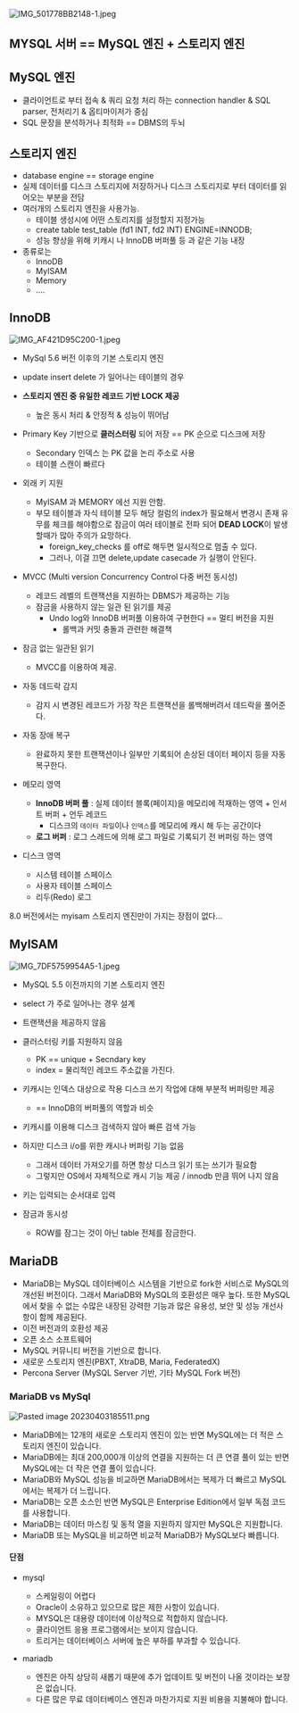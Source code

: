 ![IMG_501778BB2148-1.jpeg](https://github.com/cs-breaker/Tech-Seminar/blob/main/Contents/res/seminar-58/IMG_501778BB2148-1.jpeg)

## MYSQL 서버 == MySQL 엔진 + 스토리지 엔진


## MySQL 엔진

- 클라이언트로 부터 접속 & 쿼리 요청 처리 하는 connection handler & SQL parser, 전처리기 & 옵티마이저가 중심
- SQL 문장을 분석하거나 최적화 == DBMS의 두뇌 



## 스토리지 엔진

- database engine == storage engine
- 실제 데이터를 디스크 스토리지에 저장하거나 디스크 스토리지로 부터 데이터를 읽어오는 부분을 전담
- 여러개의 스토리지 엔진을 사용가능.
	-  테이블 생성시에 어떤 스토리지를 설정할지 지정가능
	-  create table test_table (fd1 INT, fd2 INT) ENGINE=INNODB;
	-  성능 향상을 위해 키캐시 나 InnoDB 버퍼풀 등 과 같은 기능 내장
- 종류로는
	- InnoDB
	- MyISAM
	- Memory 
	- ....


## InnoDB

![IMG_AF421D95C200-1.jpeg](https://github.com/cs-breaker/Tech-Seminar/blob/main/Contents/res/seminar-58/IMG_AF421D95C200-1.jpeg)

- MySql 5.6 버전 이후의 기본 스토리지 엔진
- update insert delete 가 일어나는 테이블의 경우
- **스토리지 엔진 중 유일한 레코드 기반 LOCK 제공**
	- 높은 동시 처리 & 안정적 & 성능이 뛰어남
- Primary Key 기반으로 **클러스터링** 되어 저장 == PK 순으로 디스크에 저장
	- Secondary  인덱스 는 PK 값을 논리 주소로 사용
	- 테이블 스캔이 빠르다
- 외래 키 지원
	- MyISAM 과 MEMORY 에선 지원 안함.
	- 부모 테이블과 자식 테이블 모두 해당 컬럼의 index가 필요해서 변경시 존재 유무를 체크를 해야함으로 잠금이 여러 테이블로 전파 되어 **DEAD LOCK**이 발생할때가 많아 주의가 요망하다.
		- foreign_key_checks 를 off로 해두면 일시적으로 멈출 수 있다.
		- 그러나, 이걸 끄면 delete,update casecade 가 실행이 안된다.
-  MVCC (Multi version Concurrency Control 다중 버전 동시성)
	- 레코드 레벨의 트랜잭션을 지원하는 DBMS가 제공하는 기능
	- 잠금을 사용하지 않는 일관 된 읽기를 제공
		- Undo log와 InnoDB 버퍼풀 이용하여 구현한다 == 멀티 버전을 지원
			- 롤백과 커밋 충돌과 관련한 해결책
- 잠금 없는 일관된  읽기
	- MVCC를 이용하여 제공.
-   자동 데드락 감지 
	- 감지 시 변경된 레코드가 가장 작은 트랜잭션을 롤백해버려서 데드락을 풀어준다.
-   자동 장애 복구
	- 완료하지 못한 트랜잭션이나 일부만 기록되어 손상된 데이터 페이지 등을 자동 복구한다.

-   메모리 영역
    -   **InnoDB 버퍼 풀** : 실제 데이터 블록(페이지)을 메모리에 적재하는 영역 + 인서트 버퍼 + 언두 레코드
	    - 디스크의 `데이터 파일`이나 `인덱스`를 메모리에 캐시 해 두는 공간이다
    -   **로그 버퍼** : 로그 스레드에 의해 로그 파일로 기록되기 전 버퍼링 하는 영역
-   디스크 영역
    -   시스템 테이블 스페이스
    -   사용자 테이블 스페이스
    -   리두(Redo) 로그

8.0 버전에서는 myisam 스토리지 엔진만이 가지는 장점이 없다...


## MyISAM

![IMG_7DF5759954A5-1.jpeg](https://github.com/cs-breaker/Tech-Seminar/blob/main/Contents/res/seminar-58/IMG_7DF5759954A5-1.jpeg)

- MySQL 5.5 이전까지의 기본 스토리지 엔진
- select 가 주로 일어나는 경우 설계

- 트랜잭션을 제공하지 않음
- 클러스터링 키를 지원하지 않음
	- PK == unique + Secndary key
	- index = 물리적인 레코드 주소값을 가진다.
- 키캐시는 인덱스 대상으로 작용 디스크 쓰기 작업에 대해 부분적 버퍼링만 제공
	- == InnoDB의 버퍼풀의 역할과 비슷
- 키캐시를 이용해 디스크 검색하지 않아 빠른 검색 가능
- 하지만 디스크 i/o를 위한 캐시나 버퍼링 기능 없음
	- 그래서 데이터 가져오기를 하면 항상 디스크 읽기 또는 쓰기가 필요함
	- 그렇지만 OS에서 자체적으로 캐시 기능 제공 / innodb 만큼 뛰어 나지 않음
- 키는 입력되는 순서대로 입력
- 잠금과 동시성 
	- ROW를 잠그는 것이 아닌 table 전체를 잠금한다.


## MariaDB

-   MariaDB는 MySQL 데이터베이스 시스템을 기반으로 fork한 서비스로 MySQL의 개선된 버전이다. 그래서 MariaDB와 MySQL의 호환성은 매우 높다. 또한 MySQL에서 찾을 수 없는 수많은 내장된 강력한 기능과 많은 유용성, 보안 및 성능 개선사항이 함께 제공된다.
-   이전 버전과의 호환성 제공
-   오픈 소스 소프트웨어
-   MySQL 커뮤니티 버전을 기반으로 합니다.
-   새로운 스토리지 엔진(PBXT, XtraDB, Maria, FederatedX)
-   Percona Server (MySQL Server 기반, 기타 MySQL Fork 버전)

### MariaDB vs MySql
![Pasted image 20230403185511.png](https://github.com/cs-breaker/Tech-Seminar/blob/main/Contents/res/seminar-58/Pasted%20image%2020230403185511.png)


-   MariaDB에는 12개의 새로운 스토리지 엔진이 있는 반면 MySQL에는 더 적은 스토리지 엔진이 있습니다.
-   MariaDB에는 최대 200,000개 이상의 연결을 지원하는 더 큰 연결 풀이 있는 반면 MySQL에는 더 작은 연결 풀이 있습니다.
-   MariaDB와 MySQL 성능을 비교하면 MariaDB에서는 복제가 더 빠르고 MySQL에서는 복제가 더 느립니다.
-   MariaDB는 오픈 소스인 반면 MySQL은 Enterprise Edition에서 일부 독점 코드를 사용합니다.
-   MariaDB는 데이터 마스킹 및 동적 열을 지원하지 않지만 MySQL은 지원합니다.
-   MariaDB 또는 MySQL을 비교하면 비교적 MariaDB가 MySQL보다 빠릅니다.

#### 단점

- mysql 
	-  스케일링이 어렵다
	-   Oracle이 소유하고 있으므로 많은 제한 사항이 있습니다.
	-   MYSQL은 대용량 데이터에 이상적으로 적합하지 않습니다.
	-   클라이언트 응용 프로그램에서는 보이지 않습니다.
	-   트리거는 데이터베이스 서버에 높은 부하를 부과할 수 있습니다.

- mariadb
	-  엔진은 아직 상당히 새롭기 때문에 추가 업데이트 및 버전이 나올 것이라는 보장은 없습니다.
	-   다른 많은 무료 데이터베이스 엔진과 마찬가지로 지원 비용을 지불해야 합니다.